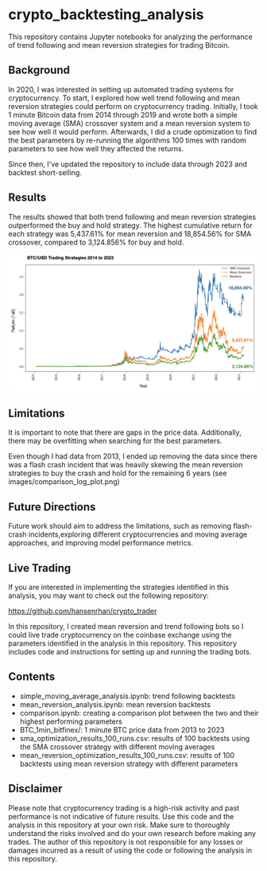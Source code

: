# crypto_backtesting_analysis
This repository contains Jupyter notebooks for analyzing the performance of trend following and mean reversion strategies for trading Bitcoin.


## Background
In 2020, I was interested in setting up automated trading systems for cryptocurrency. To start, I explored how well trend following and mean reversion strategies could perform on cryptocurrency trading. Initially, I took 1 minute Bitcoin data from 2014 through 2019 and wrote both a simple moving average (SMA) crossover system and a mean reversion system to see how well it would perform. Afterwards, I did a crude optimization to find the best parameters by re-running the algorithms 100 times with random parameters to see how well they affected the returns. 


Since then, I've updated the repository to include data through 2023 and backtest short-selling. 


## Results
The results showed that both trend following and mean reversion strategies outperformed the buy and hold strategy. The highest cumulative return for each strategy was 5,437.61% for mean reversion and 18,854.56% for SMA crossover, compared to 3,124.856% for buy and hold.

![plot](/images/comparison_plot_2014_2023.png)

## Limitations
It is important to note that there are gaps in the price data. Additionally, there may be overfitting when searching for the best parameters.

Even though I had data from 2013, I ended up removing the data since there was a flash crash incident that was heavily skewing the mean reversion strategies to buy the crash and hold for the remaining 6 years (see images/comparison_log_plot.png)

## Future Directions
Future work should aim to address the limitations, such as removing flash-crash incidents,exploring different cryptocurrencies and moving average approaches, and improving model performance metrics.

## Live Trading
If you are interested in implementing the strategies identified in this analysis, you may want to check out the following repository:

https://github.com/hansenrhan/crypto_trader

In this repository, I created mean reversion and trend following bots so I could live trade cryptocurrency on the coinbase exchange using the parameters identified in the analysis in this repository. This repository includes code and instructions for setting up and running the trading bots.

## Contents
- simple_moving_average_analysis.ipynb: trend following backtests  
- mean_reversion_analysis.ipynb: mean reversion backtests
- comparison.ipynb: creating a comparison plot between the two and their highest performing parameters
- BTC_1min_bitfinex/: 1 minute BTC price data from 2013 to 2023
- sma_optimization_results_100_runs.csv: results of 100 backtests using the SMA crossover strategy with different moving averages
- mean_reversion_optimization_results_100_runs.csv: results of 100 backtests using mean reversion strategy with different parameters

## Disclaimer
Please note that cryptocurrency trading is a high-risk activity and past performance is not indicative of future results. Use this code and the analysis in this repository at your own risk. Make sure to thoroughly understand the risks involved and do your own research before making any trades. The author of this repository is not responsible for any losses or damages incurred as a result of using the code or following the analysis in this repository.